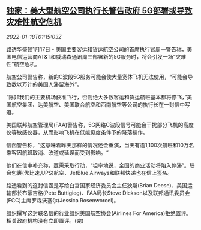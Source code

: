 <!--1642469462000-->
[独家：美大型航空公司执行长警告政府 5G部署或导致灾难性航空危机](https://cn.reuters.com/article/us-airliners-executives-5g-warning-0118-idCNKBS2JS02E)
------

<div><i>2022-01-18T01:15:03Z</i></div><p>路透华盛顿1月17日 - 美国主要客运和货运航空公司的首席执行官周一警告称，美国电信运营商AT&amp;T和威瑞森通讯周三部署新的5G服务时，将会引发一场“灾难性”航空危机。</p><p>航空公司警告称，新的C波段5G服务可能会使大量宽体飞机无法使用，“可能会导致数以万计的美国人滞留海外”。</p><p>“除非我们的主要机场获准飞行，否则绝大多数客运和货运航班基本都将停飞，”美国航空集团、达美航空、美国联合航空和西南航空等公司的执行长在一封信中写道。</p><p>美国联邦航空管理局(FAA)警告称，5G网络C波段信号可能会干扰部分飞机的高度仪等敏感仪器，从而影响飞机在低能见度条件下的降落操作。</p><p>信函警告称，“这意味着昨天那样的情况还会重演，当天有逾1,100次航班和10万名乘客因航班取消、改道或延误而受到影响。“</p><p>他们在信中补充称，亟需采取行动，“坦率地说，全国的商业活动将陷入停滞”。联合包裹(优比速,UPS)航空、JetBlue Airways和联邦快递也在信上签名。</p><p>路透看到的这封信函是写给白宫国家经济委员会主任狄斯(Brian Deese)、美国运输部长布蒂吉格(Pete Buttigieg)、FAA局长Steve Dickson以及联邦通讯委员会(FCC)主席罗森沃塞尔(Jessica Rosenworcel)。</p><p>组织撰写这封联名信的行业组织美国航空协会(Airlines For America)拒绝置评。相关政府机构没有立即置评。(完)</p>
